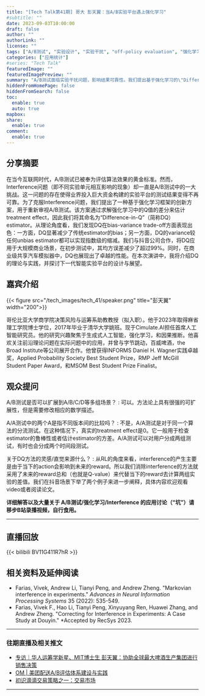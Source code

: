 ```yaml
---
title: "[Tech Talk第41期] 哥大 彭天翼：当A/B实验平台遇上强化学习"
#subtitle: ""
date: 2023-09-03T10:00:00
draft: false
author: ""
authorLink: ""
license: ""
tags: ["A/B测试", "实验设计", "实验干扰", "off-policy evaluation", "强化学习"]
categories: ["应用统计"]
#series: "Tech Talk"
featuredImage: ""
featuredImagePreview: ""
summary: "A/B测试面临实验干扰问题，影响结果可靠性。我们提出基于强化学习的\"Difference-in-Q\"(DQ)估计器，通过求解Q值差分估计treatment effect。理论上，DQ在偏差-方差权衡方面表现出色，显著降低偏差，方差指数级缩减。与抖音合作应用于大规模商业场景，均方误差减少99%以上，展现卓越性能。"
hiddenFromHomePage: false
hiddenFromSearch: false
toc:
  enable: true
  auto: true
mapbox:
share:
  enable: true
comment:
  enable: true
---
```



## 分享摘要
在当今互联网时代，A/B测试已被奉为评估算法效果的黄金标准。然而，Interference问题（即不同实验单元相互影响的现象）却一直是A/B测试中的一大挑战。这一问题的存在使得业界投入巨大资金构建的实验平台的测试结果变得不再可靠。为了克服Interference问题，我们提出了一种基于强化学习框架的创新方案，用于重新审视A/B测试。该方案通过求解强化学习中的Q值的差分来估计treatment effect，因此我们将其命名为“Difference-in-Q”（简称DQ）estimator。从理论角度看，我们发现DQ在bias-variance trade-off方面表现出色：一方面，DQ显著减少了传统estimator的bias；另一方面，DQ的variance较任何unbias estimator都可以实现指数级的缩减。我们与抖音公司合作，将DQ应用于大规模商业场景，在初步测试中，其均方误差减少了超过99%。同时，在商业级共享汽车模拟器中，DQ也展现出了卓越的性能。在本次演讲中，我将介绍DQ的理论与实践，并探讨下一代智能实验平台的设计与展望。


## 嘉宾介绍
{{< figure src="/tech_images/tech_41/speaker.png" title="彭天翼" width="200">}}

哥伦比亚大学商学院决策风险与运筹系助教教授（拟入职）。他于2023年取得麻省理工学院博士学位，2017年毕业于清华大学姚班。现于Cimulate.AI担任首席人工智能研究员。他的研究兴趣聚焦于生成式人工智能，强化学习，和因果推断。他喜欢关注前沿理论问题在实际问题中的应用，并曾与字节跳动，百威啤酒，the Broad Institute等公司展开合作。他曾获得INFORMS Daniel H. Wagner实践卓越奖，Applied Probability Society Best Student Prize，RMP Jeff McGill Student Paper Award，和MSOM Best Student Prize Finalist。

 
## 观众提问
A/B测试是否可以扩展到A/B/C/D等多组场景？
: 可以。方法论上具有很强的可扩展性，但是需要修改相应的数学描述。


A/A测试中的两个A是指不同版本间的比较吗？
: 不是，A/A测试是对于同一个算法的分流测试。在这种情况下，真实的treatment effect是0。它一般用于检查estimator的鲁棒性或者估计estimator的方差。A/A测试可以对用户分成两组测试，有时也会分成两个时间段测试。

关于DQ方法的灵感/直觉来源什么？
: 从RL的角度来看，interference的产生主要是由于当下的action会影响到未来的reward。所以我们消除interference的方法就采用了未来的reward总和（也就是Q-value）来代替当下的reward去计算两组实验的差值。我们在抖音场景下举了两个例子来进一步阐释，具体内容欢迎观看video或者阅读论文。

**详细解答以及大量关于 A/B测试/强化学习/Interference 的应用讨论（“坑”）请移步B站录播视频，自行食用。**

---

## 直播回放
{{< bilibili BV11G411R7hR >}}

## 相关资料及延伸阅读
- Farias, Vivek, Andrew Li, Tianyi Peng, and Andrew Zheng. "Markovian interference in experiments." *Advances in Neural Information Processing Systems* 35 (2022): 535-549.
- Farias, Vivek F., Hao Li, Tianyi Peng, Xinyuyang Ren, Huawei Zhang, and Andrew Zheng. "Correcting for Interference in Experiments: A Case Study at Douyin." *Accepted by RecSys 2023.
---

### 往期直播及相关推文
- [专访｜华人运筹学新星、MIT博士生 彭天翼：协助全球最大啤酒生产集团进行销售决策](https://mp.weixin.qq.com/s/GSfAatYmLMcVna1Q12exHA)
- [OM | 美团配送A/B评估体系建设与实践](https://mp.weixin.qq.com/s/9TjC9NWeA492lpydyrDr2A)
- [初识滴滴交易策略之一：交易市场](https://mp.weixin.qq.com/s/qPPycUikDrHZFoGij3I-pg)

---
 